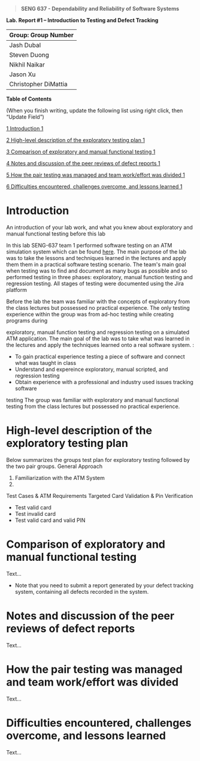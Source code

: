 >   **SENG 637 - Dependability and Reliability of Software Systems**

**Lab. Report \#1 – Introduction to Testing and Defect Tracking**

| Group: Group Number      |
|-----------------|
| Jash Dubal                |   
| Steven Duong              |   
| Nikhil Naikar               |   
| Jason Xu                |
| Christopher DiMattia                |


**Table of Contents**

(When you finish writing, update the following list using right click, then
“Update Field”)

[1 Introduction	1](#_Toc439194677)

[2 High-level description of the exploratory testing plan	1](#_Toc439194678)

[3 Comparison of exploratory and manual functional testing	1](#_Toc439194679)

[4 Notes and discussion of the peer reviews of defect reports	1](#_Toc439194680)

[5 How the pair testing was managed and team work/effort was
divided	1](#_Toc439194681)

[6 Difficulties encountered, challenges overcome, and lessons
learned	1](#_Toc439194682)

# Introduction

An introduction of your lab work, and what you knew about exploratory and manual
functional testing before this lab

In this lab SENG-637 team 1 performed software testing on an ATM simulation system which can be found [here](https://github.com/seng637-summer/seng637-a1-chd-vicis/blob/main/seng637-a1-artifacts.zip).  The main purpose of the lab was to take the lessons and techniques learned in the lectures and apply them them in a practical software testing scenario.  The team's main goal when testing was to find and document as many bugs as possible and so performed testing in three phases: exploratory, manual function testing and regression testing.  All stages of testing were documented using the Jira platform 

Before the lab the team was familiar with the concepts of exploratory from the class lectures but possessed no practical experience.  The only testing experience within the group was from ad-hoc testing while creating programs during 


exploratory, manual function testing and regression testing on a simulated ATM application.  The main goal of the lab was to take what was learned in the lectures and apply the techniques learned onto a real software system.  :
-   To gain practical experience testing a piece of software and connect what was taught in class
-  Understand and expereince exploratory, manual scripted, and regression testing
-   Obtain experience with a professional and industry used issues tracking software




testing  The group was familiar with exploratory and manual functional testing from the class lectures but possessed no practical experience.

# High-level description of the exploratory testing plan

Below summarizes the groups test plan for exploratory testing followed by the two pair groups.
General Approach
1. Familiarization with the ATM System
2.    


Test Cases & ATM Requirements Targeted
Card Validation & Pin Verification
-    Test valid card
-    Test invalid card
-    Test valid card and valid PIN


# Comparison of exploratory and manual functional testing

Text…

-   Note that you need to submit a report generated by your defect tracking
    system, containing all defects recorded in the system.

# Notes and discussion of the peer reviews of defect reports

Text…

# How the pair testing was managed and team work/effort was divided 

Text…

# Difficulties encountered, challenges overcome, and lessons learned

Text…

